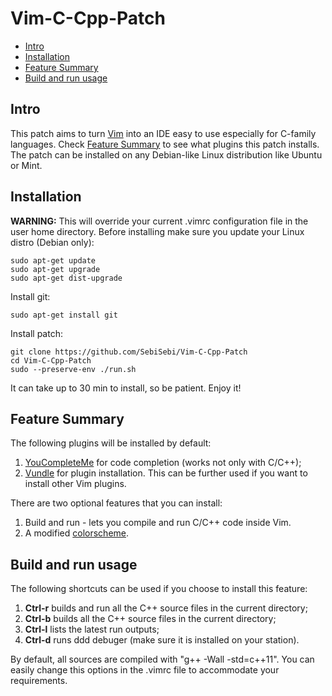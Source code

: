 # Vim-C-Cpp-Patch

- [Intro](#intro)
- [Installation](#installation)
- [Feature Summary](#feature-summary)
- [Build and run usage](#build-and-run-usage)

Intro
-----

This patch aims to turn [Vim](http://www.vim.org/) into an IDE easy to use especially for C-family languages.
Check [Feature Summary](#feature-summary) to see what plugins this patch installs. The patch can be installed
on any Debian-like Linux distribution like Ubuntu or Mint.

Installation
------------

**WARNING:** This will override your current .vimrc configuration file in the user home directory.
Before installing make sure you update your Linux distro (Debian only):

    sudo apt-get update
    sudo apt-get upgrade
    sudo apt-get dist-upgrade

Install git:

    sudo apt-get install git

Install patch:

    git clone https://github.com/SebiSebi/Vim-C-Cpp-Patch
    cd Vim-C-Cpp-Patch
    sudo --preserve-env ./run.sh

It can take up to 30 min to install, so be patient. Enjoy it!

Feature Summary
-----

The following plugins will be installed by default:

1. [YouCompleteMe](https://github.com/Valloric/YouCompleteMe) for code completion (works not only with C/C++);
2. [Vundle](https://github.com/VundleVim/Vundle.vim) for plugin installation. This can be further used if you want
to install other Vim plugins.

There are two optional features that you can install:

1. Build and run - lets you compile and run C/C++ code inside Vim.
2. A modified [colorscheme](https://github.com/tpope/vim-vividchalk).


Build and run usage
-----

The following shortcuts can be used if you choose to install this feature:

1. **Ctrl-r** builds and run all the C++ source files in the current directory;
2. **Ctrl-b** builds all the C++ source files in the current directory;
3. **Ctrl-l** lists the latest run outputs;
4. **Ctrl-d** runs ddd debuger (make sure it is installed on your station).

By default, all sources are compiled with "g++ -Wall -std=c++11". You can easily change
this options in the .vimrc file to accommodate your requirements.



